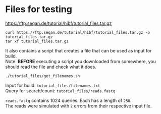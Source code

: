 <!--
SPDX-FileCopyrightText: 2006-2024 Knut Reinert & Freie Universität Berlin
SPDX-FileCopyrightText: 2016-2024 Knut Reinert & MPI für molekulare Genetik
SPDX-License-Identifier: CC0-1.0
-->

# Files for testing

https://ftp.seqan.de/tutorial/hibf/tutorial_files.tar.gz

```
curl https://ftp.seqan.de/tutorial/hibf/tutorial_files.tar.gz -o tutorial_files.tar.gz
tar xf tutorial_files.tar.gz
```

It also contains a script that creates a file that can be used as input for build.<br>
Note: **BEFORE** executing a script you downloaded from somewhere, you should read the file and check what it does.

```
./tutorial_files/get_filenames.sh
```

Input for build: `tutorial_files/filenames.txt`<br>
Query for search/count: `tutorial_files/reads.fastq`

`reads.fastq` contains 1024 queries. Each has a length of `250`.<br>
The reads were simulated with `2` errors from their respective input file.
